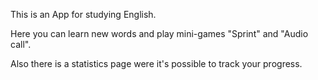 This is an App for studying English.

Here you can learn new words and play mini-games "Sprint" and "Audio call".

Also there is a statistics page were it's possible to track your progress.